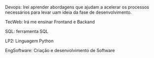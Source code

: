 Devops:  Irei aprender abordagens que ajudam a acelerar os processos necessários para levar uam ideia da fase de desenvolvimento.  

TecWeb: Irá me ensinar Frontand e Backand

SQL: ferramenta SQL  

LP2: Linguagem Python  

EngSoftware: Criação e desenvolvimento de Software  

